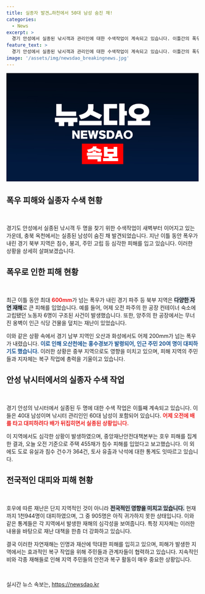 ```yaml
---
title: 실종자 발견…하천에서 50대 남성 숨진 채!
categories:
  - News
excerpt: >
  경기 안성에서 실종된 낚시객과 관리인에 대한 수색작업이 계속되고 있습니다. 이틀간의 폭우로 인한 피해로 우리 국민들의 안전이 위협받고 있는 가운데, 지원과 복구 작업이 진행 중입니다. 클릭하여 피해 현황과 실종자 소식을 확인하세요!
feature_text: >
  경기 안성에서 실종된 낚시객과 관리인에 대한 수색작업이 계속되고 있습니다. 이틀간의 폭우로 인한 피해로 우리 국민들의 안전이 위협받고 있는 가운데, 지원과 복구 작업이 진행 중입니다. 클릭하여 피해 현황과 실종자 소식을 확인하세요!
image: '/assets/img/newsdao_breakingnews.jpg'
---
```


<p><img src="/assets/img/newsdao_breakingnews.jpg" alt="ontimetimes 속보" /></p>

<h2 data-ke-size="size26">폭우 피해와 실종자 수색 현황</h2>

<p data-ke-size="size16">&nbsp;</p>

<p>경기도 안성에서 실종된 낚시객 두 명을 찾기 위한 수색작업이 새벽부터 이어지고 있는 가운데, 충북 옥천에서는 실종된 남성이 숨진 채 발견되었습니다. 지난 이틀 동안 폭우가 내린 경기 북부 지역은 침수, 붕괴, 주민 고립 등 심각한 피해를 입고 있습니다. 이러한 상황을 상세히 살펴보겠습니다. </p>

<h2 data-ke-size="size26">폭우로 인한 피해 현황</h2>

<p data-ke-size="size16">&nbsp;</p>

<p>최근 이틀 동안 최대 <b><span style="color: #ee2323;">600mm</span></b>가 넘는 폭우가 내린 경기 파주 등 북부 지역은 <b><span style="background-color: #21538527;">다양한 자연 재해</span></b>로 큰 피해를 입었습니다. 예를 들어, 어제 오전 파주의 한 공장 컨테이너 숙소에 고립됐던 노동자 6명이 구조된 사건이 발생했습니다. 또한, 양주의 한 공장에서는 무너진 옹벽이 인근 식당 건물을 덮치는 재난이 있었습니다. </p>

<p>이와 같은 상황 속에서 경기 남부 지역인 오산과 화성에서도 어제 200mm가 넘는 폭우가 내렸습니다. <b><span style="color: #1a5490;">이로 인해 오산천에는 홍수경보가 발령되어, 인근 주민 20여 명이 대피하기도 했습니다.</span></b> 이러한 상황은 중부 지역으로도 영향을 미치고 있으며, 피해 지역의 주민들과 지자체는 복구 작업에 총력을 기울이고 있습니다.</p>

<h2 data-ke-size="size26">안성 낚시터에서의 실종자 수색 작업</h2>

<p data-ke-size="size16">&nbsp;</p>

<p>경기 안성의 낚시터에서 실종된 두 명에 대한 수색 작업은 이틀째 계속되고 있습니다. 이들은 40대 남성이며 낚시터 관리인인 60대 남성이 포함되어 있습니다. <b><span style="color: #ee2323;">어제 오전에 배를 타고 대피하려다 배가 뒤집히면서 실종된 상황입니다.</span></b> </p>

<p>이 지역에서도 심각한 상황이 발생하였으며, 중앙재난안전대책본부는 호우 피해를 집계한 결과, 오늘 오전 기준으로 주택 455채가 침수 피해를 입었다고 보고했습니다. 이 외에도 도로 유실과 침수 건수가 364건, 토사 유출과 낙석에 대한 통계도 잇따르고 있습니다. </p>

<h2 data-ke-size="size26">전국적인 대피와 피해 현황</h2>

<p data-ke-size="size16">&nbsp;</p>

<p>호우에 따른 재난은 단지 지역적인 것이 아니라 <b><span style="background-color: #21538527;">전국적인 영향을 미치고 있습니다.</span></b> 현재까지 1천944명이 대피하였으며, 그 중 905명은 아직 귀가하지 못한 상태입니다. 이와 같은 통계들은 각 지역에서 발생한 재해의 심각성을 보여줍니다. 특정 지자체는 이러한 내용을 바탕으로 재난 대책을 한층 더 강화하고 있습니다. </p>

<p>결국 이러한 자연재해는 인명과 재산에 막대한 피해를 입히고 있으며, 피해가 발생한 지역에서는 효과적인 복구 작업을 위해 주민들과 관계자들이 협력하고 있습니다. 지속적인 비와 각종 재해들로 인해 지역 주민들의 안전과 복구 활동이 매우 중요한 상황입니다. </p>

<p data-ke-size="size16">&nbsp;</p>
실시간 뉴스 속보는, <a href="https://newsdao.kr" rel="dofollow">https://newsdao.kr</a>


